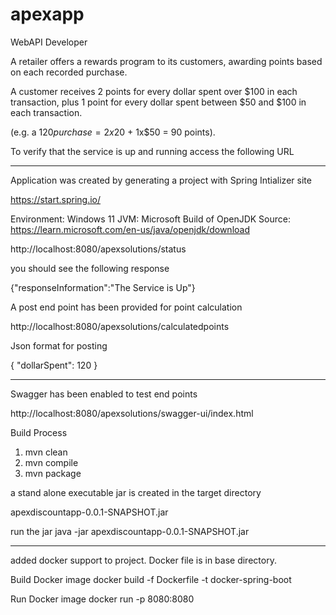 # apexapp
WebAPI Developer

A retailer offers a rewards program to its customers, awarding points based on each recorded purchase.

A customer receives 2 points for every dollar spent over $100 in each transaction, plus 1 point for every dollar spent between $50 and $100 in each transaction.

(e.g. a $120 purchase = 2x$20 + 1x$50 = 90 points).

To verify that the service is up and running access the following URL

-----------------------------------------------------------------------------
Application was created by generating a project with Spring Intializer site

https://start.spring.io/

Environment: Windows 11
JVM: Microsoft Build of OpenJDK
Source: https://learn.microsoft.com/en-us/java/openjdk/download

http://localhost:8080/apexsolutions/status

you should see the following response

{"responseInformation":"The Service is Up"}

A post end point has been provided for point calculation

http://localhost:8080/apexsolutions/calculatedpoints

Json format for posting

{
  "dollarSpent": 120
}

----------------------------------------------------------------------

Swagger has been enabled to test end points

http://localhost:8080/apexsolutions/swagger-ui/index.html


Build Process

1. mvn clean
2. mvn compile
3. mvn package

a stand alone executable jar is created in the target directory

apexdiscountapp-0.0.1-SNAPSHOT.jar

run the jar
java -jar apexdiscountapp-0.0.1-SNAPSHOT.jar

-------------------------------------------------------
added docker support to project. Docker file is in base directory.

Build Docker image
docker build -f Dockerfile -t docker-spring-boot

Run Docker image
docker run -p 8080:8080  










